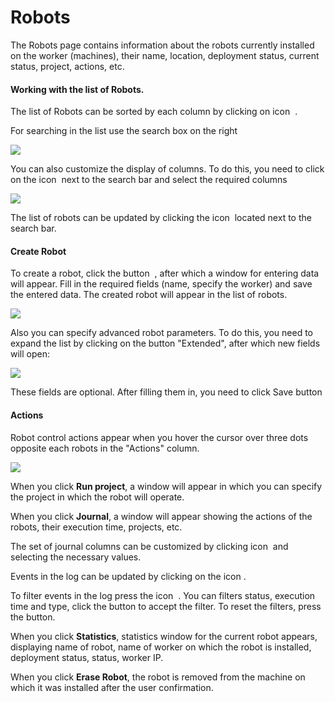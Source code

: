 # Robots

The Robots page contains information about the robots currently installed on the worker (machines), their name, location, deployment status, current status, project, actions, etc.

#### Working with the list of Robots.&#x20;

The list of Robots can be sorted by each column by clicking on icon <img src="../../.gitbook/assets/image (130).png" alt="" data-size="line"> .&#x20;

For searching in the list use the search box on the right&#x20;

![](<../../.gitbook/assets/image (258).png>)

You can also customize the display of columns. To do this, you need to click on the icon <img src="../../.gitbook/assets/image (187).png" alt="" data-size="line"> next to the search bar and select the required columns&#x20;

![](<../../.gitbook/assets/image (281).png>)

The list of robots can be updated by clicking the icon <img src="../../.gitbook/assets/image (139).png" alt="" data-size="line">  located next to the search bar.

#### Create Robot

To create a robot, click the button <img src="../../.gitbook/assets/image (224).png" alt="" data-size="original"> , after which a window for entering data will appear. Fill in the required fields (name, specify the worker) and save the entered data. The created robot will appear in the list of robots.

![](<../../.gitbook/assets/image (234).png>)

Also you can specify advanced robot parameters. To do this, you need to expand the list by clicking on the button "Extended", after which new fields will open:

![](<../../.gitbook/assets/image (208).png>)

These fields are optional. After filling them in, you need to click Save button

#### Actions

Robot control actions appear when you hover the cursor over three dots opposite each robots in the "Actions" column.

![](<../../.gitbook/assets/image (152).png>)

When you click **Run project**, a window will appear in which you can specify the project in which the robot will operate.&#x20;

When you click **Journal**, a window will appear showing the actions of the robots, their execution time, projects, etc.

The set of journal columns can be customized by clicking icon <img src="../../.gitbook/assets/image (187).png" alt="" data-size="original">  and selecting the necessary values.&#x20;

Events in the log can be updated by clicking on the icon <img src="../../.gitbook/assets/image (139).png" alt="" data-size="original">.&#x20;

To filter events in the log press the icon <img src="../../.gitbook/assets/image (303).png" alt="" data-size="line"> . You can filters status, execution time and type, click the button  to accept the filter. To reset the filters, press the button.

When you click **Statistics**, statistics window for the current robot appears, displaying name of robot, name of worker on which the robot is installed, deployment status, status, worker IP.

When you click **Erase Robot**, the robot is removed from the machine on which it was installed after the  user confirmation.
